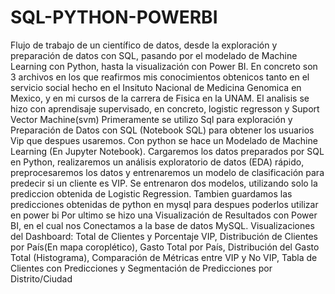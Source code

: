 # SQL-PYTHON-POWERBI
Flujo de trabajo de un científico de datos, desde la exploración y preparación de datos con SQL, pasando por el modelado de Machine Learning con Python, hasta la visualización con Power BI.
En concreto son 3 archivos en los que reafirmos mis conocimientos obtenicos tanto en el servicio social hecho en el Insituto Nacional de Medicina Genomica en Mexico, y en mi cursos de la carrera de Fisica en la UNAM. 
El analisis se hizo con aprendisaje supervisado, en concreto, logistic regresson y Suport Vector Machine(svm)
Primeramente se utilizo Sql para exploración y Preparación de Datos con SQL (Notebook SQL) para obtener los usuarios Vip que despues usaremos.
Con python se hace un Modelado de Machine Learning (En Jupyter Notebook). Cargaremos los datos preparados por SQL en Python, realizaremos un análisis exploratorio de datos (EDA) rápido, preprocesaremos los datos y entrenaremos un modelo de clasificación para predecir si un cliente es VIP. Se entrenaron dos modelos, utilizando solo la prediccion obtenida de Logistic Regression. Tambien guardamos las predicciones obtenidas de python en mysql para despues poderlos utilizar en power bi
Por ultimo se hizo una Visualización de Resultados con Power BI, en el cual nos Conectamos a la base de datos MySQL.
Visualizaciones del Dashboard: Total de Clientes y Porcentaje VIP, Distribución de Clientes por País(En mapa coroplético), Gasto Total por País, Distribución del Gasto Total (Histograma), Comparación de Métricas entre VIP y No VIP, Tabla de Clientes con Predicciones y Segmentación de Predicciones por Distrito/Ciudad
